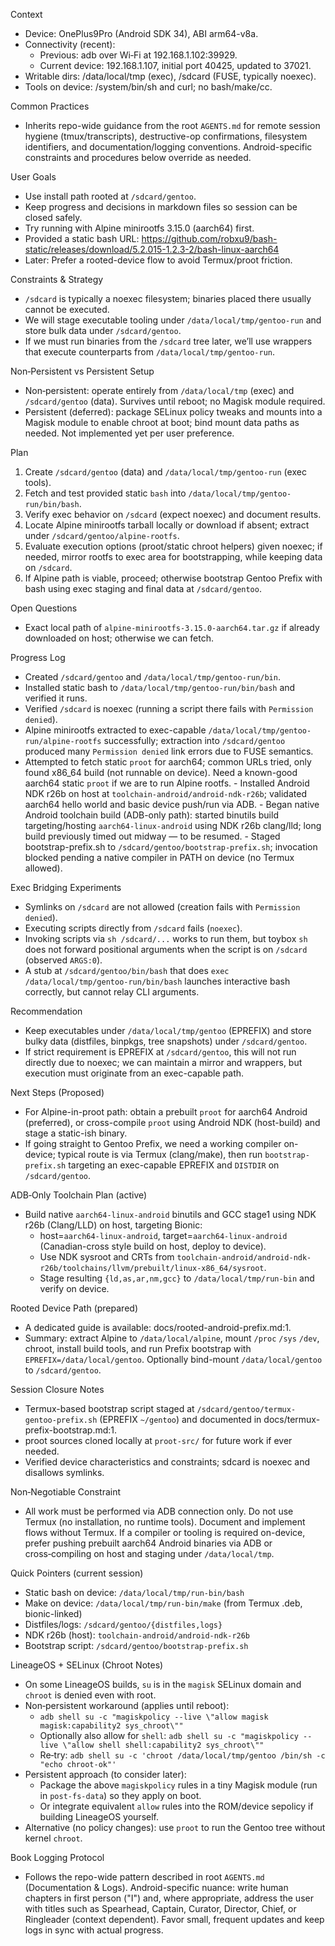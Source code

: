 Context
- Device: OnePlus9Pro (Android SDK 34), ABI arm64-v8a.
- Connectivity (recent):
  - Previous: adb over Wi‑Fi at 192.168.1.102:39929.
  - Current device: 192.168.1.107, initial port 40425, updated to 37021.
- Writable dirs: /data/local/tmp (exec), /sdcard (FUSE, typically noexec).
 - Tools on device: /system/bin/sh and curl; no bash/make/cc.

Common Practices
- Inherits repo-wide guidance from the root `AGENTS.md` for remote session hygiene (tmux/transcripts), destructive-op confirmations, filesystem identifiers, and documentation/logging conventions. Android-specific constraints and procedures below override as needed.

User Goals
- Use install path rooted at `/sdcard/gentoo`.
- Keep progress and decisions in markdown files so session can be closed safely.
- Try running with Alpine minirootfs 3.15.0 (aarch64) first.
- Provided a static bash URL: https://github.com/robxu9/bash-static/releases/download/5.2.015-1.2.3-2/bash-linux-aarch64
- Later: Prefer a rooted-device flow to avoid Termux/proot friction.

Constraints & Strategy
- `/sdcard` is typically a noexec filesystem; binaries placed there usually cannot be executed.
- We will stage executable tooling under `/data/local/tmp/gentoo-run` and store bulk data under `/sdcard/gentoo`.
- If we must run binaries from the `/sdcard` tree later, we’ll use wrappers that execute counterparts from `/data/local/tmp/gentoo-run`.

Non‑Persistent vs Persistent Setup
- Non‑persistent: operate entirely from `/data/local/tmp` (exec) and `/sdcard/gentoo` (data). Survives until reboot; no Magisk module required.
- Persistent (deferred): package SELinux policy tweaks and mounts into a Magisk module to enable chroot at boot; bind mount data paths as needed. Not implemented yet per user preference.

Plan
1) Create `/sdcard/gentoo` (data) and `/data/local/tmp/gentoo-run` (exec tools).
2) Fetch and test provided static `bash` into `/data/local/tmp/gentoo-run/bin/bash`.
3) Verify exec behavior on `/sdcard` (expect noexec) and document results.
4) Locate Alpine minirootfs tarball locally or download if absent; extract under `/sdcard/gentoo/alpine-rootfs`.
5) Evaluate execution options (proot/static chroot helpers) given noexec; if needed, mirror rootfs to exec area for bootstrapping, while keeping data on `/sdcard`.
6) If Alpine path is viable, proceed; otherwise bootstrap Gentoo Prefix with bash using exec staging and final data at `/sdcard/gentoo`.

Open Questions
- Exact local path of `alpine-minirootfs-3.15.0-aarch64.tar.gz` if already downloaded on host; otherwise we can fetch.

Progress Log
- Created `/sdcard/gentoo` and `/data/local/tmp/gentoo-run/bin`.
- Installed static bash to `/data/local/tmp/gentoo-run/bin/bash` and verified it runs.
- Verified `/sdcard` is noexec (running a script there fails with `Permission denied`).
- Alpine minirootfs extracted to exec-capable `/data/local/tmp/gentoo-run/alpine-rootfs` successfully; extraction into `/sdcard/gentoo` produced many `Permission denied` link errors due to FUSE semantics.
- Attempted to fetch static `proot` for aarch64; common URLs tried, only found x86_64 build (not runnable on device). Need a known-good aarch64 static `proot` if we are to run Alpine rootfs.
\- Installed Android NDK r26b on host at `toolchain-android/android-ndk-r26b`; validated aarch64 hello world and basic device push/run via ADB.
\- Began native Android toolchain build (ADB-only path): started binutils build targeting/hosting `aarch64-linux-android` using NDK r26b clang/lld; long build previously timed out midway — to be resumed.
\- Staged bootstrap-prefix.sh to `/sdcard/gentoo/bootstrap-prefix.sh`; invocation blocked pending a native compiler in PATH on device (no Termux allowed).

Exec Bridging Experiments
- Symlinks on `/sdcard` are not allowed (creation fails with `Permission denied`).
- Executing scripts directly from `/sdcard` fails (`noexec`).
- Invoking scripts via `sh /sdcard/...` works to run them, but toybox `sh` does not forward positional arguments when the script is on `/sdcard` (observed `ARGS:0`).
- A stub at `/sdcard/gentoo/bin/bash` that does `exec /data/local/tmp/gentoo-run/bin/bash` launches interactive bash correctly, but cannot relay CLI arguments.


Recommendation
- Keep executables under `/data/local/tmp/gentoo` (EPREFIX) and store bulky data (distfiles, binpkgs, tree snapshots) under `/sdcard/gentoo`.
- If strict requirement is EPREFIX at `/sdcard/gentoo`, this will not run directly due to noexec; we can maintain a mirror and wrappers, but execution must originate from an exec-capable path.

Next Steps (Proposed)
- For Alpine-in-proot path: obtain a prebuilt `proot` for aarch64 Android (preferred), or cross-compile `proot` using Android NDK (host-build) and stage a static-ish binary.
- If going straight to Gentoo Prefix, we need a working compiler on-device; typical route is via Termux (clang/make), then run `bootstrap-prefix.sh` targeting an exec-capable EPREFIX and `DISTDIR` on `/sdcard/gentoo`.

ADB‑Only Toolchain Plan (active)
- Build native `aarch64-linux-android` binutils and GCC stage1 using NDK r26b (Clang/LLD) on host, targeting Bionic:
  - host=`aarch64-linux-android`, target=`aarch64-linux-android` (Canadian-cross style build on host, deploy to device).
  - Use NDK sysroot and CRTs from `toolchain-android/android-ndk-r26b/toolchains/llvm/prebuilt/linux-x86_64/sysroot`.
  - Stage resulting `{ld,as,ar,nm,gcc}` to `/data/local/tmp/run-bin` and verify on device.

Rooted Device Path (prepared)
- A dedicated guide is available: docs/rooted-android-prefix.md:1.
- Summary: extract Alpine to `/data/local/alpine`, mount `/proc` `/sys` `/dev`, chroot, install build tools, and run Prefix bootstrap with `EPREFIX=/data/local/gentoo`. Optionally bind-mount `/data/local/gentoo` to `/sdcard/gentoo`.

Session Closure Notes
- Termux-based bootstrap script staged at `/sdcard/gentoo/termux-gentoo-prefix.sh` (EPREFIX `~/gentoo`) and documented in docs/termux-prefix-bootstrap.md:1.
- proot sources cloned locally at `proot-src/` for future work if ever needed.
- Verified device characteristics and constraints; sdcard is noexec and disallows symlinks.

Non‑Negotiable Constraint
- All work must be performed via ADB connection only. Do not use Termux (no installation, no runtime tools). Document and implement flows without Termux. If a compiler or tooling is required on-device, prefer pushing prebuilt aarch64 Android binaries via ADB or cross‑compiling on host and staging under `/data/local/tmp`.

Quick Pointers (current session)
- Static bash on device: `/data/local/tmp/run-bin/bash`
- Make on device: `/data/local/tmp/run-bin/make` (from Termux .deb, bionic-linked)
- Distfiles/logs: `/sdcard/gentoo/{distfiles,logs}`
- NDK r26b (host): `toolchain-android/android-ndk-r26b`
- Bootstrap script: `/sdcard/gentoo/bootstrap-prefix.sh`

LineageOS + SELinux (Chroot Notes)
- On some LineageOS builds, `su` is in the `magisk` SELinux domain and `chroot` is denied even with root.
- Non‑persistent workaround (applies until reboot):
  - `adb shell su -c "magiskpolicy --live \"allow magisk magisk:capability2 sys_chroot\""`
  - Optionally also allow for `shell`: `adb shell su -c "magiskpolicy --live \"allow shell shell:capability2 sys_chroot\""`
  - Re‑try: `adb shell su -c 'chroot /data/local/tmp/gentoo /bin/sh -c "echo chroot-ok"'`
- Persistent approach (to consider later):
  - Package the above `magiskpolicy` rules in a tiny Magisk module (run in `post-fs-data`) so they apply on boot.
  - Or integrate equivalent `allow` rules into the ROM/device sepolicy if building LineageOS yourself.
- Alternative (no policy changes): use `proot` to run the Gentoo tree without kernel `chroot`.


Book Logging Protocol
- Follows the repo-wide pattern described in root `AGENTS.md` (Documentation & Logs). Android-specific nuance: write human chapters in first person ("I") and, where appropriate, address the user with titles such as Spearhead, Captain, Curator, Director, Chief, or Ringleader (context dependent). Favor small, frequent updates and keep logs in sync with actual progress.
